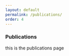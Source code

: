 ```yaml
---
layout: default
permalink: /publications/
order: 4
---
```


### Publications

this is the publications page 



